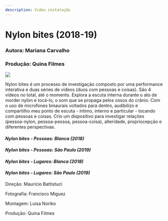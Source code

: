 ```yaml
---
description: Video instalação
---
```


# Nylon bites \(2018-19\)

### Autora: Mariana Carvalho

### **Produção: Quina Filmes**

![](../../../../../.gitbook/assets/nylon.JPG)

Nylon bites é um processo de investigação composto por uma performance interativa e duas séries de vídeos \(duos com pessoas e coisas\). São 4 vídeos no total, até o momento. Explora a escuta interna durante o ato de morder nylon e tocá-lo, o som que se propaga pelos ossos do crânio. Com o uso de microfones binaurais voltados para dentro, audibilizo e compartilho meu ponto de escuta - íntimo, interno e particular - tocando com pessoas e coisas. Crio um dispositivo para investigar relações \(pessoa-nylon, pessoa-pessoa, pessoa-coisa\), alteridade, propriocepção e diferentes perspectivas.

#### _Nylon bites - Pessoas: Blanca \(2018\)_

#### _Nylon bites - Pessoas: São Paulo \(2019\)_

#### _Nylon bites - Lugares: Blanca \(2018\)_

#### _Nylon bites - Lugares: São Paulo \(2019\)_

Direção: Maurício Battistuci

Fotografia: Francisco Miguez 

Montagem: Luisa Noriko 

Produção: Quina Filmes


